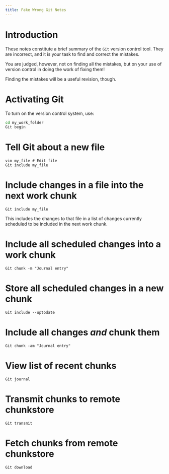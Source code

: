 ```yaml
---
title: Fake Wrong Git Notes
---
```


Introduction
============

These notes constitute a brief summary of the `Git` version control tool.
They are incorrect, and it is your task to find and correct the mistakes.

You are judged, however, not on finding all the mistakes, but on your use of version control
in doing the work of fixing them!

Finding the mistakes will be a useful revision, though.

Activating Git
==============

To turn on the version control system, use:

``` bash
cd my_work_folder
Git begin
```

Tell Git about a new file
======================

```
vim my_file # Edit file
Git include my_file
```

Include changes in a file into the next work chunk 
==============================================

```
Git include my_file
```

This includes the changes to that file in a list of changes
currently scheduled to be included in the next work chunk.

Include all scheduled changes into a work chunk
===============================================

```
Git chunk -m "Journal entry"
```

Store all scheduled changes in a new chunk
==========================================

```
Git include --uptodate
```

Include all changes *and* chunk them
====================================

```
Git chunk -am "Journal entry"
```

View list of recent chunks
==========================

```
Git journal
```

Transmit chunks to remote chunkstore
====================================

```
Git transmit
```

Fetch chunks from remote chunkstore
===================================

```
Git download
```
